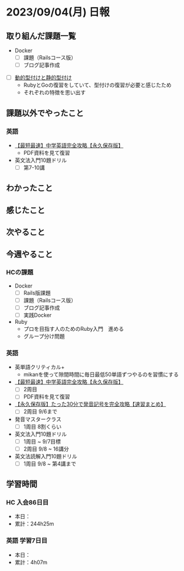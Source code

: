 # 2023/09/04(月) 日報

## 取り組んだ課題一覧

- Docker
  - [ ] 課題（Railsコース版）
  - [ ] ブログ記事作成

- [ ] [動的型付けと静的型付け](https://qiita.com/toryuneko/items/c023031b61886cae2a99)
  - RubyとGoの復習をしていて、型付けの復習が必要と感じたため
  - それぞれの特徴を思い出す

## 課題以外でやったこと

### 英語

- [【最短最速】中学英語完全攻略【永久保存版】](https://youtu.be/-d-CgIl1ce4?si=zrok9COv967OIJQ7)
  - PDF資料を見て復習
- 英文法入門10題ドリル
  - [ ] 第7-10講

## わかったこと

## 感じたこと

## 次やること

## 今週やること

### HCの課題

- Docker
  - [ ] Rails版課題
  - [ ] 課題（Railsコース版）
  - [ ] ブログ記事作成
  - [ ] 実践Docker

- Ruby
  - プロを目指す人のためのRuby入門　進める
  - グループ分け問題

### 英語

- 英単語クリティカル+
  - mikanを使って隙間時間に毎日最低50単語ずつやるのを習慣にする
- [【最短最速】中学英語完全攻略【永久保存版】](https://youtu.be/-d-CgIl1ce4?si=zrok9COv967OIJQ7)
  - [ ] 2周目
  - [ ] PDF資料を見て復習
- [【永久保存版】たった30分で発音記号を完全攻略【速習まとめ】](https://www.youtube.com/watch?v=Qe3EmiFWgGM&ab_channel=Atsueigo)
  - [ ] 2周目 9/6まで
- 発音マスタークラス
  - [ ] 1周目 8割くらい
- 英文法入門10題ドリル
  - [ ] 1周目 ~ 9/7目標
  - [ ] 2周目 9/8 ~ 16講分
- 英文法読解入門10題ドリル
  - [ ] 1周目 9/8 ~ 第4講まで

## 学習時間

### HC 入会86日目

- 本日：
- 累計：244h25m

### 英語 学習7日目

- 本日：
- 累計：4h07m
